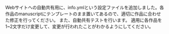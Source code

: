 Webサイトへの自動共有用に、info.ymlという設定ファイルを追加しました。各作品のmanuscriptにテンプレートのまま置いてあるので、適切に作品に合わせた修正を行ってください。
また、自動共有テストを行います。
適用に各作品を1~2文字だけ変更して、変更が行われたことがわかるようにしてください。
